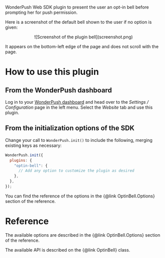 WonderPush Web SDK plugin to present the user an opt-in bell before prompting her for push permission.

Here is a screenshot of the default bell shown to the user if no option is given:

<center>
![Screenshot of the plugin bell](screenshot.png)
</center>

It appears on the bottom-left edge of the page and does not scroll with the page.

# How to use this plugin

## From the WonderPush dashboard

Log in to your [WonderPush dashboard](https://dashboard.wonderpush.com/) and head over to the _Settings / Configuration_ page in the left menu.
Select the _Website_ tab and use this plugin.

## From the initialization options of the SDK

Change your call to `WonderPush.init()` to include the following, merging existing keys as necessary:

```javascript
WonderPush.init({
  plugins: {
    "optin-bell": {
      // Add any option to customize the plugin as desired
    },
  },
});
```

You can find the reference of the options in the {@link OptinBell.Options} section of the reference.

# Reference

The available options are described in the {@link OptinBell.Options} section of the reference.

The available API is described on the {@link OptinBell} class.
